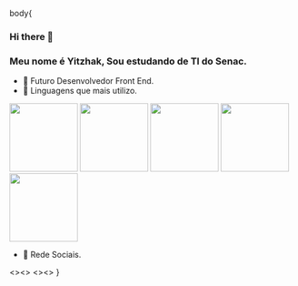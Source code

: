 body{

### Hi there 👋
### Meu nome é Yitzhak, Sou estudando de TI do Senac.

- 🥇 Futuro Desenvolvedor Front End.
- 🧪 Linguagens que mais utilizo.
 
 <div class="container_img">
 <img width="120px" src="https://cdn.jsdelivr.net/gh/devicons/devicon/icons/html5/html5-original-wordmark.svg" />
 <img width="120px" src="https://cdn.jsdelivr.net/gh/devicons/devicon/icons/css3/css3-original-wordmark.svg" />
 <img width="120px" src="https://cdn.jsdelivr.net/gh/devicons/devicon/icons/csharp/csharp-plain.svg" />
 <img width="120px" src="https://cdn.jsdelivr.net/gh/devicons/devicon/icons/microsoftsqlserver/microsoftsqlserver-plain-wordmark.svg" />
 <img width="120px" src=""/>
 </div>
 
 - 🎲 Rede Sociais.

<><>
<><>
}
